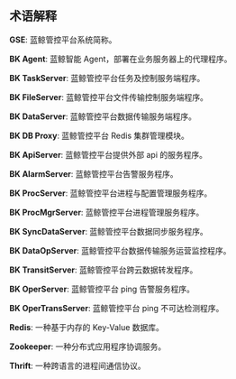 ## 术语解释

**GSE**:	蓝鲸管控平台系统简称。

**BK Agent**: 	蓝鲸智能 Agent，部署在业务服务器上的代理程序。

**BK TaskServer**:	蓝鲸管控平台任务及控制服务端程序。

**BK FileServer**:	蓝鲸管控平台文件传输控制服务端程序。

**BK DataServer**:	蓝鲸管控平台数据传输服务端程序。

**BK DB Proxy**: 	蓝鲸管控平台 Redis 集群管理模块。

**BK ApiServer**:	蓝鲸管控平台提供外部 api 的服务程序。

**BK AlarmServer**:	蓝鲸管控平台告警服务程序。

**BK ProcServer**:	蓝鲸管控平台进程与配置管理服务程序。

**BK ProcMgrServer**:	蓝鲸管控平台进程管理服务程序。

**BK SyncDataServer**:	蓝鲸管控平台数据同步服务程序。

**BK DataOpServer**:	蓝鲸管控平台数据传输服务运营监控程序。

**BK TransitServer**:	蓝鲸管控平台跨云数据转发程序。

**BK OperServer**:	蓝鲸管控平台 ping 告警服务程序。

**BK OperTransServer**:	蓝鲸管控平台 ping 不可达检测程序。

**Redis**:	一种基于内存的 Key-Value 数据库。

**Zookeeper**:	一种分布式应用程序协调服务。

**Thrift**:	一种跨语言的进程间通信协议。

